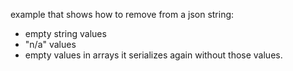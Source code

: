 example that shows how to remove from a json string:
- empty string values
- "n/a" values
- empty values in arrays
it serializes again without those values.